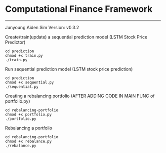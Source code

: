 # Computational Finance Framework
--------------------------------------------------------------------------------------------

Junyoung Aiden Sim
Version: v0.3.2

Create/train(update) a sequential prediction model (LSTM Stock Price Predictor)
~~~~~~~~~~~~~~~~~~~~
cd prediction
chmod +x train.py
./train.py
~~~~~~~~~~~~~~~~~~~~

Run sequential prediction model (LSTM stock price prediction)
~~~~~~~~~~~~~~~~~~~~
cd prediction
chmod +x sequential.py
./sequential.py
~~~~~~~~~~~~~~~~~~~~

Creating a rebalancing portfolio (AFTER ADDING CODE IN MAIN FUNC of portfolio.py)
~~~~~~~~~~~~~~~~~~~~
cd rebalancing-portfolio
chmod +x portfolio.py
./portfolio.py
~~~~~~~~~~~~~~~~~~~~

Rebalancing a portfolio
~~~~~~~~~~~~~~~~~~~~
cd rebalancing-portfolio
chmod +x rebalance.py
./rebalance.py

